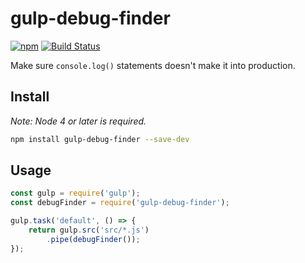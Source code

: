 # gulp-debug-finder
[![npm](https://img.shields.io/npm/v/gulp-debug-finder.svg)](https://www.npmjs.com/package/gulp-debug-finder)
[![Build Status](https://travis-ci.org/jwilsson/gulp-debug-finder.svg?branch=master)](https://travis-ci.org/jwilsson/gulp-debug-finder)

Make sure `console.log()` statements doesn't make it into production.

## Install
*Note: Node 4 or later is required.*

```bash
npm install gulp-debug-finder --save-dev
```

## Usage
```js
const gulp = require('gulp');
const debugFinder = require('gulp-debug-finder');

gulp.task('default', () => {
    return gulp.src('src/*.js')
        .pipe(debugFinder());
});
```

